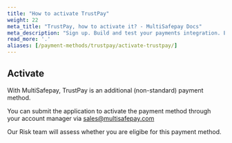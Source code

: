```yaml
---
title: "How to activate TrustPay"
weight: 22
meta_title: "TrustPay, how to activate it? - MultiSafepay Docs"
meta_description: "Sign up. Build and test your payments integration. Explore our products and services. Use our API Reference, SDKs, and wrappers. Get support."
read_more: '.'
aliases: [/payment-methods/trustpay/activate-trustpay/]
---
```

## Activate
With MultiSafepay, TrustPay is an additional (non-standard) payment method. 

You can submit the application to activate the payment method through your account manager via <sales@multisafepay.com>

Our Risk team will assess whether you are eligibe for this payment method.
